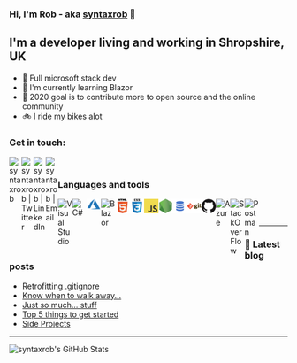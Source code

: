 ### Hi, I'm Rob - aka [syntaxrob][twitter] 👋

## I'm a developer living and working in Shropshire, UK
- 🥞 Full microsoft stack dev
- 🧥 I'm currently learning Blazor
- 🥅 2020 goal is to contribute more to open source and the online community
- 🚲 I ride my bikes alot

### Get in touch:
[<img align="left" alt="syntaxrob" width="22px" src="https://cdn.jsdelivr.net/npm/simple-icons@v3/icons/github.svg" />][github]
[<img align="left" alt="syntaxrob | Twitter" width="22px" src="https://cdn.jsdelivr.net/npm/simple-icons@v3/icons/twitter.svg" />][twitter]
[<img align="left" alt="syntaxrob | LinkedIn" width="22px" src="https://cdn.jsdelivr.net/npm/simple-icons@v3/icons/linkedin.svg" />][linkedin]
[<img align="left" alt="syntaxrob | Email" width="22px" src="https://cdn.jsdelivr.net/npm/simple-icons@v3/icons/mail-dot-ru.svg" />][email]

<br />

### Languages and tools

<img align="left" alt="Visual Studio" width="26px" src="https://img.icons8.com/color/452/visual-studio-2019.png" />
<img align="left" alt="C#" width="26px" src="https://upload.wikimedia.org/wikipedia/commons/thumb/7/7a/C_Sharp_logo.svg/1200px-C_Sharp_logo.svg.png" />
<img align="left" alt="Azure" width="26px" src="/azure.png" />
<img align="left" alt="Blazor" width="26px" src="https://danpatrascu.com/wp-content/uploads/2019/05/blazorlogo.png" title="This is another goal for me, to become more proficient in Blazor" />
<img align="left" alt="HTML5" width="26px" src="https://raw.githubusercontent.com/github/explore/80688e429a7d4ef2fca1e82350fe8e3517d3494d/topics/html/html.png" />
<img align="left" alt="CSS3" width="26px" src="https://raw.githubusercontent.com/github/explore/80688e429a7d4ef2fca1e82350fe8e3517d3494d/topics/css/css.png" />
<img align="left" alt="JavaScript" width="26px" src="https://raw.githubusercontent.com/github/explore/80688e429a7d4ef2fca1e82350fe8e3517d3494d/topics/javascript/javascript.png" />
<img align="left" alt="Node.js" width="26px" src="https://raw.githubusercontent.com/github/explore/80688e429a7d4ef2fca1e82350fe8e3517d3494d/topics/nodejs/nodejs.png" />
<img align="left" alt="SQL" width="26px" src="https://raw.githubusercontent.com/github/explore/80688e429a7d4ef2fca1e82350fe8e3517d3494d/topics/sql/sql.png" />
<img align="left" alt="Git" width="26px" src="https://raw.githubusercontent.com/github/explore/80688e429a7d4ef2fca1e82350fe8e3517d3494d/topics/git/git.png" />
<img align="left" alt="GitHub" width="26px" src="https://raw.githubusercontent.com/github/explore/78df643247d429f6cc873026c0622819ad797942/topics/github/github.png" />
<img align="left" alt="Azure" width="26px" src="https://i.pinimg.com/originals/34/20/e5/3420e571b3d7a4a348d8fad91e3bfda4.png" />
<img align="left" alt="StackOverFlow" width="26px" src="https://upload.wikimedia.org/wikipedia/commons/thumb/e/ef/Stack_Overflow_icon.svg/768px-Stack_Overflow_icon.svg.png" />
<img align="left" alt="Postman" width="26px" src="https://miro.medium.com/max/512/1*fVBL9mtLJmHIH6YpU7WvHQ.png" />

<br />
<br />

---

###  📝 Latest blog posts
<!-- BLOG-POST-LIST:START -->
- [Retrofitting .gitignore](https://dev.to/syntaxrob/retrofitting-gitignore-1o7p)
- [Know when to walk away...](https://dev.to/syntaxrob/know-when-to-walk-away-6h9)
- [Just so much... stuff](https://dev.to/syntaxrob/just-so-much-stuff-1595)
- [Top 5 things to get started](https://dev.to/syntaxrob/top-5-things-to-get-started-77j)
- [Side Projects](https://dev.to/syntaxrob/side-projects-7b5)
<!-- BLOG-POST-LIST:END -->

---

<img align="left" alt="syntaxrob's GitHub Stats" src="https://github-readme-stats.syntaxrob.vercel.app/api?username=syntaxrob&show_icons=true&hide_border=true&count_private=true&include_all_commits=true" />

[github]: https://github.com/syntaxrob/
[twitter]: https://twitter.com/shroprob
[email]: mailto:rob.penn@mail.com
[linkedin]: https://www.linkedin.com/in/rob-penn-6178ba90/
[stackoverflow]: https://stackoverflow.com/users/6914572/rob-p/